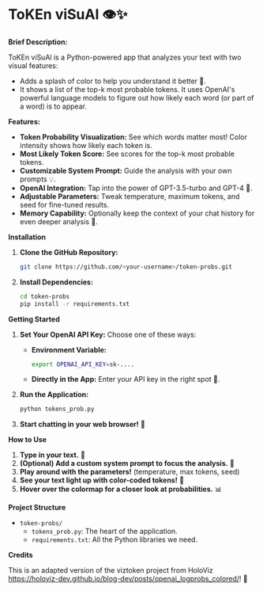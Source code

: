 # ToKEn viSuAl 👁️✨

**Brief Description:**

ToKEn viSuAl is a Python-powered app that analyzes your text with two visual features:
- Adds a splash of color to help you understand it better 🌈.
- It shows a list of the top-k most probable tokens.
It uses OpenAI's powerful language models to figure out how likely each word (or part of a word) is to appear. 

**Features:**

* **Token Probability Visualization:** See which words matter most! Color intensity shows how likely each token is.
* **Most Likely Token Score:** See scores for the top-k most probable tokens.
* **Customizable System Prompt:** Guide the analysis with your own prompts 💡.
* **OpenAI Integration:**  Tap into the power of GPT-3.5-turbo and GPT-4 🚀.
* **Adjustable Parameters:** Tweak  temperature, maximum tokens, and seed for  fine-tuned results.
* **Memory Capability:** Optionally keep the context of your chat history for even deeper analysis 🧠.

**Installation**

1. **Clone the GitHub Repository:**
   ```bash
   git clone https://github.com/<your-username>/token-probs.git
   ```

2. **Install Dependencies:**
   ```bash
   cd token-probs
   pip install -r requirements.txt 
   ```

**Getting Started**

1. **Set Your OpenAI API Key:**
   Choose one of these ways:
    *  **Environment Variable:**
       ```bash
       export OPENAI_API_KEY=sk-....  
       ```
    *  **Directly in the App:**  Enter your API key in the right spot 🔑.

2. **Run the Application:**
   ```bash
   python tokens_prob.py  
   ```
3. **Start chatting in your web browser!** 💬

**How to Use**

1. **Type in your text.** 📝
2. **(Optional) Add a custom system prompt to focus the analysis.** 🤔
3. **Play around with the parameters!**  (temperature, max tokens, seed) 
4. **See your text light up with color-coded tokens!** 🤩
5. **Hover over the colormap for a closer look at probabilities.** 📊

**Project Structure**

* `token-probs/`
    * `tokens_prob.py`: The heart of the application. 
    * `requirements.txt`: All the Python libraries we need. 

**Credits**

This is an adapted version of the viztoken project from HoloViz https://holoviz-dev.github.io/blog-dev/posts/openai_logprobs_colored/! 🙌 

